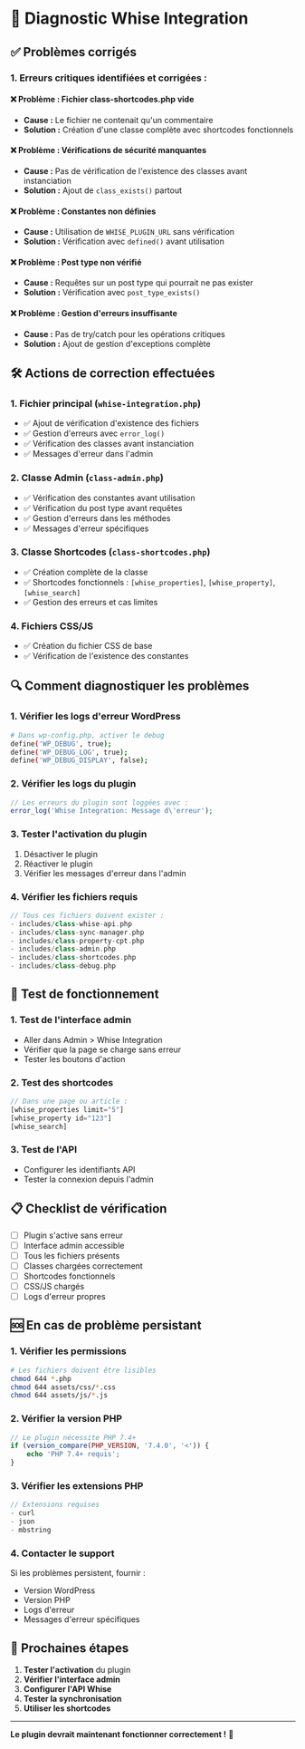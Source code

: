 # 🔧 Diagnostic Whise Integration

## ✅ **Problèmes corrigés**

### **1. Erreurs critiques identifiées et corrigées :**

#### **❌ Problème : Fichier class-shortcodes.php vide**
- **Cause :** Le fichier ne contenait qu'un commentaire
- **Solution :** Création d'une classe complète avec shortcodes fonctionnels

#### **❌ Problème : Vérifications de sécurité manquantes**
- **Cause :** Pas de vérification de l'existence des classes avant instanciation
- **Solution :** Ajout de `class_exists()` partout

#### **❌ Problème : Constantes non définies**
- **Cause :** Utilisation de `WHISE_PLUGIN_URL` sans vérification
- **Solution :** Vérification avec `defined()` avant utilisation

#### **❌ Problème : Post type non vérifié**
- **Cause :** Requêtes sur un post type qui pourrait ne pas exister
- **Solution :** Vérification avec `post_type_exists()`

#### **❌ Problème : Gestion d'erreurs insuffisante**
- **Cause :** Pas de try/catch pour les opérations critiques
- **Solution :** Ajout de gestion d'exceptions complète

## 🛠️ **Actions de correction effectuées**

### **1. Fichier principal (`whise-integration.php`)**
- ✅ Ajout de vérification d'existence des fichiers
- ✅ Gestion d'erreurs avec `error_log()`
- ✅ Vérification des classes avant instanciation
- ✅ Messages d'erreur dans l'admin

### **2. Classe Admin (`class-admin.php`)**
- ✅ Vérification des constantes avant utilisation
- ✅ Vérification du post type avant requêtes
- ✅ Gestion d'erreurs dans les méthodes
- ✅ Messages d'erreur spécifiques

### **3. Classe Shortcodes (`class-shortcodes.php`)**
- ✅ Création complète de la classe
- ✅ Shortcodes fonctionnels : `[whise_properties]`, `[whise_property]`, `[whise_search]`
- ✅ Gestion des erreurs et cas limites

### **4. Fichiers CSS/JS**
- ✅ Création du fichier CSS de base
- ✅ Vérification de l'existence des constantes

## 🔍 **Comment diagnostiquer les problèmes**

### **1. Vérifier les logs d'erreur WordPress**
```bash
# Dans wp-config.php, activer le debug
define('WP_DEBUG', true);
define('WP_DEBUG_LOG', true);
define('WP_DEBUG_DISPLAY', false);
```

### **2. Vérifier les logs du plugin**
```php
// Les erreurs du plugin sont loggées avec :
error_log('Whise Integration: Message d\'erreur');
```

### **3. Tester l'activation du plugin**
1. Désactiver le plugin
2. Réactiver le plugin
3. Vérifier les messages d'erreur dans l'admin

### **4. Vérifier les fichiers requis**
```php
// Tous ces fichiers doivent exister :
- includes/class-whise-api.php
- includes/class-sync-manager.php
- includes/class-property-cpt.php
- includes/class-admin.php
- includes/class-shortcodes.php
- includes/class-debug.php
```

## 🚀 **Test de fonctionnement**

### **1. Test de l'interface admin**
- Aller dans Admin > Whise Integration
- Vérifier que la page se charge sans erreur
- Tester les boutons d'action

### **2. Test des shortcodes**
```php
// Dans une page ou article :
[whise_properties limit="5"]
[whise_property id="123"]
[whise_search]
```

### **3. Test de l'API**
- Configurer les identifiants API
- Tester la connexion depuis l'admin

## 📋 **Checklist de vérification**

- [ ] Plugin s'active sans erreur
- [ ] Interface admin accessible
- [ ] Tous les fichiers présents
- [ ] Classes chargées correctement
- [ ] Shortcodes fonctionnels
- [ ] CSS/JS chargés
- [ ] Logs d'erreur propres

## 🆘 **En cas de problème persistant**

### **1. Vérifier les permissions**
```bash
# Les fichiers doivent être lisibles
chmod 644 *.php
chmod 644 assets/css/*.css
chmod 644 assets/js/*.js
```

### **2. Vérifier la version PHP**
```php
// Le plugin nécessite PHP 7.4+
if (version_compare(PHP_VERSION, '7.4.0', '<')) {
    echo 'PHP 7.4+ requis';
}
```

### **3. Vérifier les extensions PHP**
```php
// Extensions requises
- curl
- json
- mbstring
```

### **4. Contacter le support**
Si les problèmes persistent, fournir :
- Version WordPress
- Version PHP
- Logs d'erreur
- Messages d'erreur spécifiques

## 🎯 **Prochaines étapes**

1. **Tester l'activation** du plugin
2. **Vérifier l'interface admin**
3. **Configurer l'API Whise**
4. **Tester la synchronisation**
5. **Utiliser les shortcodes**

---

**Le plugin devrait maintenant fonctionner correctement !** 🎉 